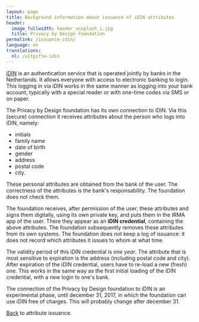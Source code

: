 ```yaml
---
layout: page
title: Background information about issuance of iDIN attributes
header:
  image_fullwidth: header_unsplash_1.jpg
  title: Privacy by Design Foundation
permalink: /issuance-idin/
language: en
translations:
  nl: /uitgifte-idin
---
```


[iDIN](https://www.idin.nl/consumenten/) is an authentication service
that is operated jointly by banks in the Netherlands. It allows
everyone with access to electronic banking to login. This logging in
via iDIN works in the same manner as logging into your bank account,
typically with a special reader or with one-time codes via SMS or on
paper.

The Privacy by Design foundation has its own connection to iDIN. Via
this (secure) connection it receives attributes about the person who
logs into iDIN, namely:

 * initials
 * family name
 * date of birth
 * gender
 * address
 * postal code
 * city.

These personal attributes are obtained from the bank of the user.  The
correctness of the attributes is the bank's responsability. The
foundation does not check them.

The foundation receives, after permission of the user, these
attributes and signs them digitally, using its own private key, and
puts them in the IRMA app of the user. There they appear as an **iDIN
credential**, containing the above attributes. The foundation
subsequently removes these attributes from its own systems. The
foundation does not keep a log of issuance: it does not record which
attributes it issues to whom at what time.

The validity period of this iDIN credential is *one year*. The
attribute that is most sensitive to expiration is the address
(including postal code and city). After expiration of the iDIN
credential, users have to re-load a new (fresh) one. This works in the
same way as the first initial loading of the iDIN credential, with
a new login to one's bank.

The connection of the Privacy by Design foundation to iDIN is an
experimental phase, until december 31, 2017, in which the foundation
can use iDIN free of charges. This will probably change after december
31.

[Back](/issuance) to attribute issuance.

